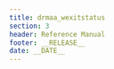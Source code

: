 ```yaml
---
title: drmaa_wexitstatus
section: 3
header: Reference Manual
footer: __RELEASE__
date: __DATE__
---
```


